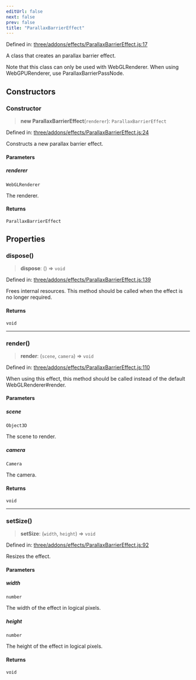 ```yaml
---
editUrl: false
next: false
prev: false
title: "ParallaxBarrierEffect"
---
```


Defined in: [three/addons/effects/ParallaxBarrierEffect.js:17](https://github.com/DefinitelyMaybe/three-i18n/blob/fa57b79433d1c349ffb23a78727299c8d4190136/three/addons/effects/ParallaxBarrierEffect.js#L17)

A class that creates an parallax barrier effect.

Note that this class can only be used with WebGLRenderer.
When using WebGPURenderer, use ParallaxBarrierPassNode.

## Constructors

### Constructor

> **new ParallaxBarrierEffect**(`renderer`): `ParallaxBarrierEffect`

Defined in: [three/addons/effects/ParallaxBarrierEffect.js:24](https://github.com/DefinitelyMaybe/three-i18n/blob/fa57b79433d1c349ffb23a78727299c8d4190136/three/addons/effects/ParallaxBarrierEffect.js#L24)

Constructs a new parallax barrier effect.

#### Parameters

##### renderer

`WebGLRenderer`

The renderer.

#### Returns

`ParallaxBarrierEffect`

## Properties

### dispose()

> **dispose**: () => `void`

Defined in: [three/addons/effects/ParallaxBarrierEffect.js:139](https://github.com/DefinitelyMaybe/three-i18n/blob/fa57b79433d1c349ffb23a78727299c8d4190136/three/addons/effects/ParallaxBarrierEffect.js#L139)

Frees internal resources. This method should be called
when the effect is no longer required.

#### Returns

`void`

***

### render()

> **render**: (`scene`, `camera`) => `void`

Defined in: [three/addons/effects/ParallaxBarrierEffect.js:110](https://github.com/DefinitelyMaybe/three-i18n/blob/fa57b79433d1c349ffb23a78727299c8d4190136/three/addons/effects/ParallaxBarrierEffect.js#L110)

When using this effect, this method should be called instead of the
default WebGLRenderer#render.

#### Parameters

##### scene

`Object3D`

The scene to render.

##### camera

`Camera`

The camera.

#### Returns

`void`

***

### setSize()

> **setSize**: (`width`, `height`) => `void`

Defined in: [three/addons/effects/ParallaxBarrierEffect.js:92](https://github.com/DefinitelyMaybe/three-i18n/blob/fa57b79433d1c349ffb23a78727299c8d4190136/three/addons/effects/ParallaxBarrierEffect.js#L92)

Resizes the effect.

#### Parameters

##### width

`number`

The width of the effect in logical pixels.

##### height

`number`

The height of the effect in logical pixels.

#### Returns

`void`
